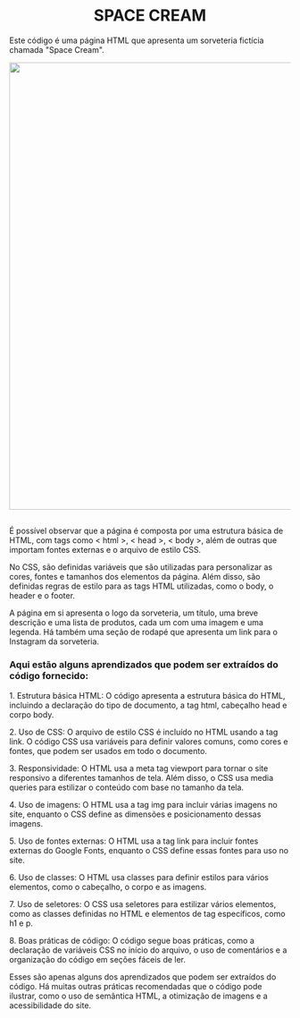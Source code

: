<h1 align="center"> SPACE CREAM </h1>

Este código é uma página HTML que apresenta um sorveteria fictícia chamada "Space Cream".

<p align="center"> 
<img src="https://github.com/KauaSanttosSouza/space-cream/assets/113460644/20eb9745-bca1-4aee-b51e-12e2d6e770f2" width="800rem">
</p>

##


<p>É possível observar que a página é composta por uma estrutura básica de HTML, com tags como < html >, < head >, < body >, além de outras que importam fontes externas e o arquivo de estilo CSS.</p>

<p>No CSS, são definidas variáveis que são utilizadas para personalizar as cores, fontes e tamanhos dos elementos da página. Além disso, são definidas regras de estilo para as tags HTML utilizadas, como o body, o header e o footer.</p>

<p>A página em si apresenta o logo da sorveteria, um título, uma breve descrição e uma lista de produtos, cada um com uma imagem e uma legenda. Há também uma seção de rodapé que apresenta um link para o Instagram da sorveteria.</p>


### Aqui estão alguns aprendizados que podem ser extraídos do código fornecido:

<p>1. Estrutura básica HTML: O código apresenta a estrutura básica do HTML, incluindo a declaração do tipo de documento, a tag html, cabeçalho head e corpo body.</p>
<p>2. Uso de CSS: O arquivo de estilo CSS é incluído no HTML usando a tag link. O código CSS usa variáveis para definir valores comuns, como cores e fontes, que podem ser usados em todo o documento.</p>
<p>3. Responsividade: O HTML usa a meta tag viewport para tornar o site responsivo a diferentes tamanhos de tela. Além disso, o CSS usa media queries para estilizar o conteúdo com base no tamanho da tela.</p>
<p>4. Uso de imagens: O HTML usa a tag img para incluir várias imagens no site, enquanto o CSS define as dimensões e posicionamento dessas imagens.</p>
<p>5. Uso de fontes externas: O HTML usa a tag link para incluir fontes externas do Google Fonts, enquanto o CSS define essas fontes para uso no site.</p>
<p>6. Uso de classes: O HTML usa classes para definir estilos para vários elementos, como o cabeçalho, o corpo e as imagens.</p>
<p>7. Uso de seletores: O CSS usa seletores para estilizar vários elementos, como as classes definidas no HTML e elementos de tag específicos, como h1 e p.</p>
<p>8. Boas práticas de código: O código segue boas práticas, como a declaração de variáveis CSS no início do arquivo, o uso de comentários e a organização do código em seções fáceis de ler.</p>

Esses são apenas alguns dos aprendizados que podem ser extraídos do código. Há muitas outras práticas recomendadas que o código pode ilustrar, como o uso de semântica HTML, a otimização de imagens e a acessibilidade do site.


